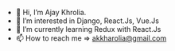 - 👋 Hi, I’m Ajay Khrolia.
- 👀 I’m interested in Django, React.Js, Vue.Js
- 🌱 I’m currently learning Redux with React.Js
- 📫 How to reach me => akkharolia@gmail.com

<!---
akkharolia/akkharolia is a ✨ special ✨ repository because its `README.md` (this file) appears on your GitHub profile.
You can click the Preview link to take a look at your changes.
--->
